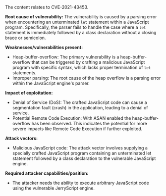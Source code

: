 The content relates to CVE-2021-43453.

**Root cause of vulnerability:**
The vulnerability is caused by a parsing error when encountering an unterminated `let` statement within a JavaScript program. Specifically, the parser fails to handle the case where a `let` statement is immediately followed by a class declaration without a closing brace or semicolon.

**Weaknesses/vulnerabilities present:**
- Heap-buffer-overflow: The primary vulnerability is a heap-buffer-overflow that can be triggered by crafting a malicious JavaScript program with specific syntax, which lacks proper termination of `let` statements.
- Improper parsing: The root cause of the heap overflow is a parsing error within the JavaScript engine's parser.

**Impact of exploitation:**
- Denial of Service (DoS): The crafted JavaScript code can cause a segmentation fault (crash) in the application, leading to a denial of service.
- Potential Remote Code Execution: With ASAN enabled the heap-buffer-overflow has been observed. This indicates the potential for more severe impacts like Remote Code Execution if further exploited.

**Attack vectors:**
- Malicious JavaScript code: The attack vector involves supplying a specially crafted JavaScript program containing an unterminated let statement followed by a class declaration to the vulnerable JavaScript engine.

**Required attacker capabilities/position:**
- The attacker needs the ability to execute arbitrary JavaScript code using the vulnerable JerryScript engine.